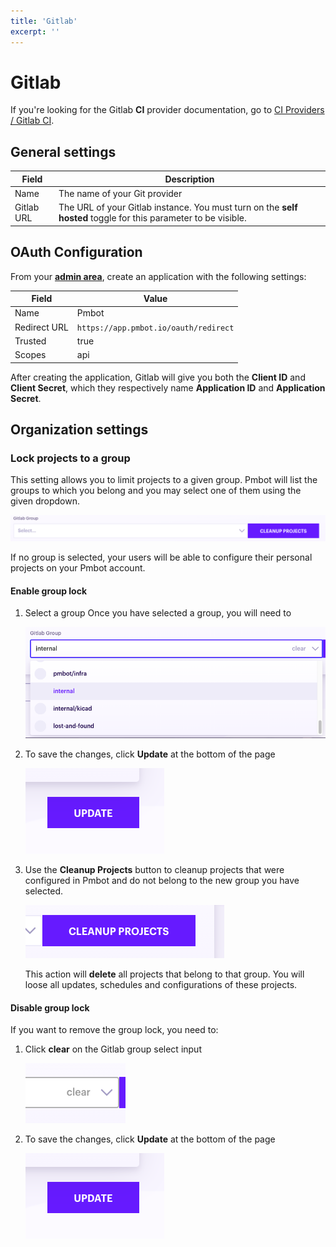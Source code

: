 ```yaml
---
title: 'Gitlab'
excerpt: ''
---
```


# Gitlab

<div class="blockquote" data-props='{ "mod": "warning" }'>

If you're looking for the Gitlab **CI** provider documentation, go to [CI Providers / Gitlab CI](../ci-providers/gitlab-ci).

</div>

## General settings

| Field | Description |
| --- | --- |
| Name | The name of your Git provider |
| Gitlab URL | The URL of your Gitlab instance. You must turn on the **self hosted** toggle for this parameter to be visible. |

## OAuth Configuration

From your **[admin area](https://docs.gitlab.com/ee/integration/oauth_provider.html#adding-an-application-through-the-profile)**, create an application with the following settings:

| Field | Value |
| ---- | ---- |
| Name   | Pmbot | 
| Redirect URL | `https://app.pmbot.io/oauth/redirect` |
| Trusted | true |
| Scopes | api |

After creating the application, Gitlab will give you both the **Client ID** and **Client Secret**, which they respectively name **Application ID** and **Application Secret**.

## Organization settings

### Lock projects to a group

This setting allows you to limit projects to a given group. Pmbot will list the groups to which you belong and you may select one of them using the given dropdown.

![](../../../images/git-providers/gitlab-group-setting.png)

<div class="blockquote" data-props='{ "mod": "warning" }'>

If no group is selected, your users will be able to configure their personal projects on your Pmbot account.

</div> 

#### Enable group lock

1. Select a group Once you have selected a group, you will need to

    ![](../../../images/git-providers/gitlab-group-setting-select.png)

1. To save the changes, click **Update** at the bottom of the page

    ![](../../../images/git-providers/update-git-provider.png)
    
1. Use the **Cleanup Projects** button to cleanup projects that were configured in Pmbot and do not belong to the new group you have selected.

    ![](../../../images/git-providers/cleanup-projects.png)
    
    <div class="blockquote" data-props='{ "mod": "danger" }'>
    
    This action will **delete** all projects that belong to that group. You will loose all updates, schedules and configurations of these projects.
    
    </div> 

#### Disable group lock

If you want to remove the group lock, you need to:

1. Click **clear** on the Gitlab group select input

     ![](../../../images/git-providers/clear-gitlab-group-lock.png)
     
1. To save the changes, click **Update** at the bottom of the page

    ![](../../../images/git-providers/update-git-provider.png)
